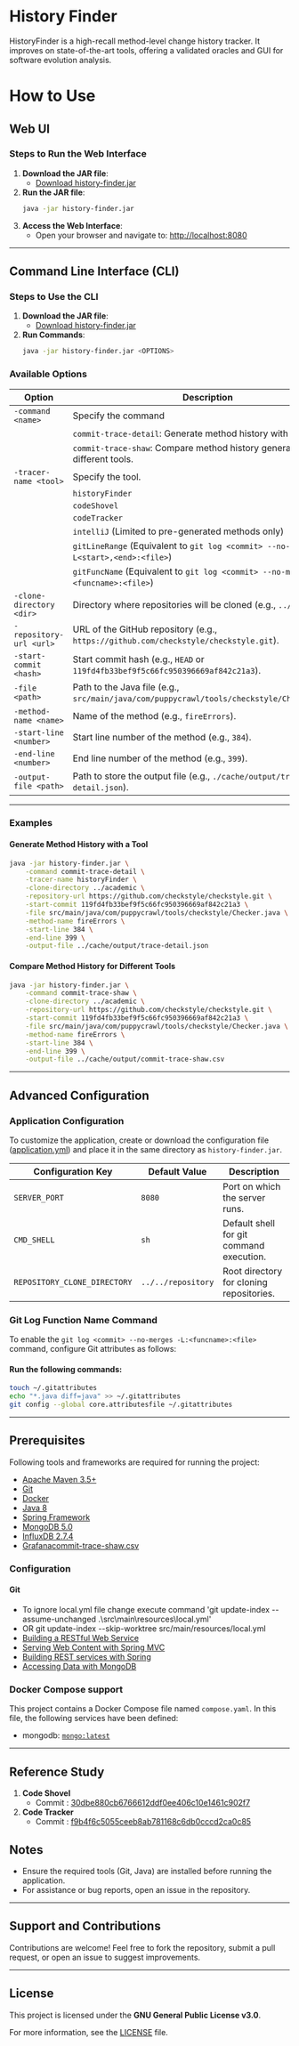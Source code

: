 <h1>History Finder</h1>
HistoryFinder is a high-recall method-level change history tracker. It improves on state-of-the-art tools, offering a validated oracles and GUI for software evolution analysis.

# How to Use

## Web UI

### Steps to Run the Web Interface
1. **Download the JAR file**:
    - [Download history-finder.jar](https://github.com/SQMLab/history-finder/releases/download/release-0.0.3/history-finder-1.0.0.jar)
2. **Run the JAR file**:
   ```bash
   java -jar history-finder.jar
   ```
3. **Access the Web Interface**:
    - Open your browser and navigate to: [http://localhost:8080](http://localhost:8080)

---

## Command Line Interface (CLI)

### Steps to Use the CLI
1. **Download the JAR file**:
    - [Download history-finder.jar](https://github.com/shaifulcse/HistoryFinder/releases/download/release-1.06/history-finder.jar)
2. **Run Commands**:
   ```bash
   java -jar history-finder.jar <OPTIONS>
   ```

### Available Options

| **Option**                     | **Description**                                                                             |
|--------------------------------|---------------------------------------------------------------------------------------------|
| `-command <name>`              | Specify the command                                                                         |
|                                | `commit-trace-detail`: Generate method history with a tool.                                 |
|                                | `commit-trace-shaw`: Compare method history generated by different tools.                   |
| `-tracer-name <tool>`          | Specify the tool.                                                                           |
|                                | `historyFinder`                                                                             |
|                                | `codeShovel`                                                                                |
|                                | `codeTracker`                                                                               |
|                                | `intelliJ` (Limited to pre-generated methods only)                                          |
|                                | `gitLineRange` (Equivalent to `git log <commit> --no-merges -L<start>,<end>:<file>`)        |
|                                | `gitFuncName` (Equivalent to `git log <commit> --no-merges -L:<funcname>:<file>`)           |
| `-clone-directory <dir>`       | Directory where repositories will be cloned (e.g., `../academic`).                          |
| `-repository-url <url>`        | URL of the GitHub repository (e.g., `https://github.com/checkstyle/checkstyle.git`).        |
| `-start-commit <hash>`         | Start commit hash (e.g., `HEAD` or `119fd4fb33bef9f5c66fc950396669af842c21a3`).             |
| `-file <path>`                 | Path to the Java file (e.g., `src/main/java/com/puppycrawl/tools/checkstyle/Checker.java`). |
| `-method-name <name>`         | Name of the method (e.g., `fireErrors`).                                                    |
| `-start-line <number>`         | Start line number of the method (e.g., `384`).                                              |
| `-end-line <number>`           | End line number of the method (e.g., `399`).                                                |
| `-output-file <path>`          | Path to store the output file (e.g., `./cache/output/trace-detail.json`).                   |

---

### Examples

#### **Generate Method History with a Tool**
```bash
java -jar history-finder.jar \
    -command commit-trace-detail \
    -tracer-name historyFinder \
    -clone-directory ../academic \
    -repository-url https://github.com/checkstyle/checkstyle.git \
    -start-commit 119fd4fb33bef9f5c66fc950396669af842c21a3 \
    -file src/main/java/com/puppycrawl/tools/checkstyle/Checker.java \
    -method-name fireErrors \
    -start-line 384 \
    -end-line 399 \
    -output-file ../cache/output/trace-detail.json

```

#### **Compare Method History for Different Tools**
```bash
java -jar history-finder.jar \
    -command commit-trace-shaw \
    -clone-directory ../academic \
    -repository-url https://github.com/checkstyle/checkstyle.git \
    -start-commit 119fd4fb33bef9f5c66fc950396669af842c21a3 \
    -file src/main/java/com/puppycrawl/tools/checkstyle/Checker.java \
    -method-name fireErrors \
    -start-line 384 \
    -end-line 399 \
    -output-file ../cache/output/commit-trace-shaw.csv

```

---

## Advanced Configuration

### Application Configuration
To customize the application, create or download the configuration file ([application.yml](https://github.com/shaifulcse/HistoryFinder/releases/download/release-1.06/application.yml)) and place it in the same directory as `history-finder.jar`.

| **Configuration Key**          | **Default Value**  | **Description**                          |
|---------------------------------|--------------------|------------------------------------------|
| `SERVER_PORT`                   | `8080`             | Port on which the server runs.           |
| `CMD_SHELL`                     | `sh`               | Default shell for git command execution. |
| `REPOSITORY_CLONE_DIRECTORY`    | `../../repository` | Root directory for cloning repositories. |

### Git Log Function Name Command

To enable the `git log <commit> --no-merges -L:<funcname>:<file>` command, configure Git attributes as follows:

#### Run the following commands:
   ```bash
   touch ~/.gitattributes
   echo "*.java diff=java" >> ~/.gitattributes
   git config --global core.attributesfile ~/.gitattributes
   ```

---
## Prerequisites
Following tools and frameworks are required for running the project:

* [Apache Maven 3.5+](https://maven.apache.org/)
* [Git](https://git-scm.com/)
* [Docker](https://www.docker.com/)
* [Java 8](https://www.oracle.com/java/technologies/java8.html)
* [Spring Framework](https://spring.io/)
* [MongoDB 5.0](https://www.mongodb.com)
* [InfluxDB 2.7.4](https://www.influxdata.com/)
* [Grafana](https://grafana.com/)[commit-trace-shaw.csv](..%2Frepertory%2Fcommit-trace-shaw.csv)

### Configuration

#### Git
* To ignore local.yml file change execute command 'git update-index --assume-unchanged .\src\main\resources\local.yml'
* OR  git update-index --skip-worktree src/main/resources/local.yml
* [Building a RESTful Web Service](https://spring.io/guides/gs/rest-service/)
* [Serving Web Content with Spring MVC](https://spring.io/guides/gs/serving-web-content/)
* [Building REST services with Spring](https://spring.io/guides/tutorials/rest/)
* [Accessing Data with MongoDB](https://spring.io/guides/gs/accessing-data-mongodb/)

### Docker Compose support

This project contains a Docker Compose file named `compose.yaml`.
In this file, the following services have been defined:

* mongodb: [`mongo:latest`](https://hub.docker.com/_/mongo)

---
## Reference Study
1. **Code Shovel**
   - Commit : [30dbe880cb6766612ddf0ee406c10e1461c902f7](https://github.com/ataraxie/codeshovel/tree/30dbe880cb6766612ddf0ee406c10e1461c902f7)
2. **Code Tracker**
   - Commit : [f9b4f6c5055ceeb8ab781168c6db0cccd2ca0c85](https://github.com/jodavimehran/code-tracker/tree/f9b4f6c5055ceeb8ab781168c6db0cccd2ca0c85)

## Notes
- Ensure the required tools (Git, Java) are installed before running the application.
- For assistance or bug reports, open an issue in the repository.

---

## Support and Contributions

Contributions are welcome! Feel free to fork the repository, submit a pull request, or open an issue to suggest improvements.

---

[//]: # (## License)
## License

This project is licensed under the **GNU General Public License v3.0**.

For more information, see the [LICENSE](./LICENSE) file.
